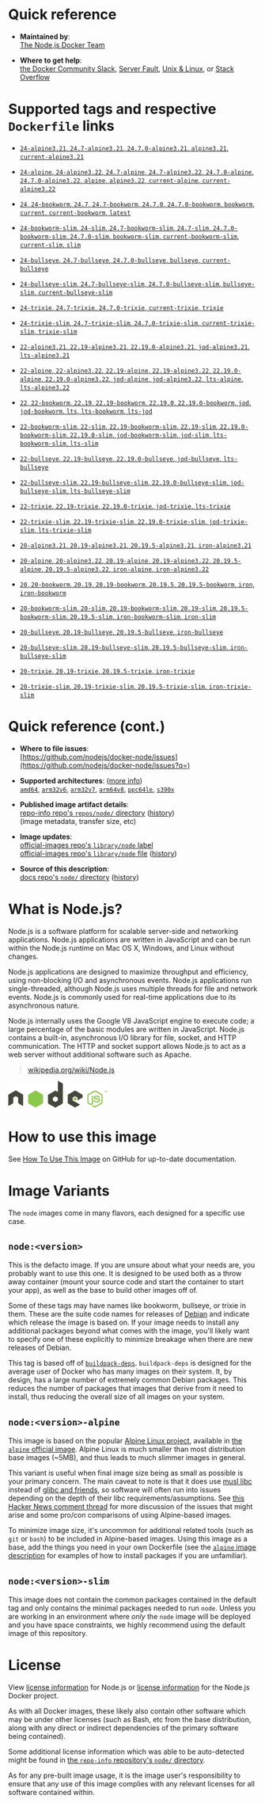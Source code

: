 <!--

********************************************************************************

WARNING:

    DO NOT EDIT "node/README.md"

    IT IS AUTO-GENERATED

    (from the other files in "node/" combined with a set of templates)

********************************************************************************

-->

# Quick reference

-	**Maintained by**:  
	[The Node.js Docker Team](https://github.com/nodejs/docker-node)

-	**Where to get help**:  
	[the Docker Community Slack](https://dockr.ly/comm-slack), [Server Fault](https://serverfault.com/help/on-topic), [Unix & Linux](https://unix.stackexchange.com/help/on-topic), or [Stack Overflow](https://stackoverflow.com/help/on-topic)

# Supported tags and respective `Dockerfile` links

-	[`24-alpine3.21`, `24.7-alpine3.21`, `24.7.0-alpine3.21`, `alpine3.21`, `current-alpine3.21`](https://github.com/nodejs/docker-node/blob/22fe25038bac4949d8c1dc00f426dd4e9c859c61/24/alpine3.21/Dockerfile)

-	[`24-alpine`, `24-alpine3.22`, `24.7-alpine`, `24.7-alpine3.22`, `24.7.0-alpine`, `24.7.0-alpine3.22`, `alpine`, `alpine3.22`, `current-alpine`, `current-alpine3.22`](https://github.com/nodejs/docker-node/blob/22fe25038bac4949d8c1dc00f426dd4e9c859c61/24/alpine3.22/Dockerfile)

-	[`24`, `24-bookworm`, `24.7`, `24.7-bookworm`, `24.7.0`, `24.7.0-bookworm`, `bookworm`, `current`, `current-bookworm`, `latest`](https://github.com/nodejs/docker-node/blob/22fe25038bac4949d8c1dc00f426dd4e9c859c61/24/bookworm/Dockerfile)

-	[`24-bookworm-slim`, `24-slim`, `24.7-bookworm-slim`, `24.7-slim`, `24.7.0-bookworm-slim`, `24.7.0-slim`, `bookworm-slim`, `current-bookworm-slim`, `current-slim`, `slim`](https://github.com/nodejs/docker-node/blob/22fe25038bac4949d8c1dc00f426dd4e9c859c61/24/bookworm-slim/Dockerfile)

-	[`24-bullseye`, `24.7-bullseye`, `24.7.0-bullseye`, `bullseye`, `current-bullseye`](https://github.com/nodejs/docker-node/blob/22fe25038bac4949d8c1dc00f426dd4e9c859c61/24/bullseye/Dockerfile)

-	[`24-bullseye-slim`, `24.7-bullseye-slim`, `24.7.0-bullseye-slim`, `bullseye-slim`, `current-bullseye-slim`](https://github.com/nodejs/docker-node/blob/22fe25038bac4949d8c1dc00f426dd4e9c859c61/24/bullseye-slim/Dockerfile)

-	[`24-trixie`, `24.7-trixie`, `24.7.0-trixie`, `current-trixie`, `trixie`](https://github.com/nodejs/docker-node/blob/22fe25038bac4949d8c1dc00f426dd4e9c859c61/24/trixie/Dockerfile)

-	[`24-trixie-slim`, `24.7-trixie-slim`, `24.7.0-trixie-slim`, `current-trixie-slim`, `trixie-slim`](https://github.com/nodejs/docker-node/blob/22fe25038bac4949d8c1dc00f426dd4e9c859c61/24/trixie-slim/Dockerfile)

-	[`22-alpine3.21`, `22.19-alpine3.21`, `22.19.0-alpine3.21`, `jod-alpine3.21`, `lts-alpine3.21`](https://github.com/nodejs/docker-node/blob/8a6ee0d86da85db74f5bcf99c9dc6ef87203592f/22/alpine3.21/Dockerfile)

-	[`22-alpine`, `22-alpine3.22`, `22.19-alpine`, `22.19-alpine3.22`, `22.19.0-alpine`, `22.19.0-alpine3.22`, `jod-alpine`, `jod-alpine3.22`, `lts-alpine`, `lts-alpine3.22`](https://github.com/nodejs/docker-node/blob/8a6ee0d86da85db74f5bcf99c9dc6ef87203592f/22/alpine3.22/Dockerfile)

-	[`22`, `22-bookworm`, `22.19`, `22.19-bookworm`, `22.19.0`, `22.19.0-bookworm`, `jod`, `jod-bookworm`, `lts`, `lts-bookworm`, `lts-jod`](https://github.com/nodejs/docker-node/blob/8a6ee0d86da85db74f5bcf99c9dc6ef87203592f/22/bookworm/Dockerfile)

-	[`22-bookworm-slim`, `22-slim`, `22.19-bookworm-slim`, `22.19-slim`, `22.19.0-bookworm-slim`, `22.19.0-slim`, `jod-bookworm-slim`, `jod-slim`, `lts-bookworm-slim`, `lts-slim`](https://github.com/nodejs/docker-node/blob/8a6ee0d86da85db74f5bcf99c9dc6ef87203592f/22/bookworm-slim/Dockerfile)

-	[`22-bullseye`, `22.19-bullseye`, `22.19.0-bullseye`, `jod-bullseye`, `lts-bullseye`](https://github.com/nodejs/docker-node/blob/8a6ee0d86da85db74f5bcf99c9dc6ef87203592f/22/bullseye/Dockerfile)

-	[`22-bullseye-slim`, `22.19-bullseye-slim`, `22.19.0-bullseye-slim`, `jod-bullseye-slim`, `lts-bullseye-slim`](https://github.com/nodejs/docker-node/blob/8a6ee0d86da85db74f5bcf99c9dc6ef87203592f/22/bullseye-slim/Dockerfile)

-	[`22-trixie`, `22.19-trixie`, `22.19.0-trixie`, `jod-trixie`, `lts-trixie`](https://github.com/nodejs/docker-node/blob/8a6ee0d86da85db74f5bcf99c9dc6ef87203592f/22/trixie/Dockerfile)

-	[`22-trixie-slim`, `22.19-trixie-slim`, `22.19.0-trixie-slim`, `jod-trixie-slim`, `lts-trixie-slim`](https://github.com/nodejs/docker-node/blob/8a6ee0d86da85db74f5bcf99c9dc6ef87203592f/22/trixie-slim/Dockerfile)

-	[`20-alpine3.21`, `20.19-alpine3.21`, `20.19.5-alpine3.21`, `iron-alpine3.21`](https://github.com/nodejs/docker-node/blob/16ff3548d60b86d2bb9fd0e51fa9153df69ef3cd/20/alpine3.21/Dockerfile)

-	[`20-alpine`, `20-alpine3.22`, `20.19-alpine`, `20.19-alpine3.22`, `20.19.5-alpine`, `20.19.5-alpine3.22`, `iron-alpine`, `iron-alpine3.22`](https://github.com/nodejs/docker-node/blob/16ff3548d60b86d2bb9fd0e51fa9153df69ef3cd/20/alpine3.22/Dockerfile)

-	[`20`, `20-bookworm`, `20.19`, `20.19-bookworm`, `20.19.5`, `20.19.5-bookworm`, `iron`, `iron-bookworm`](https://github.com/nodejs/docker-node/blob/16ff3548d60b86d2bb9fd0e51fa9153df69ef3cd/20/bookworm/Dockerfile)

-	[`20-bookworm-slim`, `20-slim`, `20.19-bookworm-slim`, `20.19-slim`, `20.19.5-bookworm-slim`, `20.19.5-slim`, `iron-bookworm-slim`, `iron-slim`](https://github.com/nodejs/docker-node/blob/16ff3548d60b86d2bb9fd0e51fa9153df69ef3cd/20/bookworm-slim/Dockerfile)

-	[`20-bullseye`, `20.19-bullseye`, `20.19.5-bullseye`, `iron-bullseye`](https://github.com/nodejs/docker-node/blob/16ff3548d60b86d2bb9fd0e51fa9153df69ef3cd/20/bullseye/Dockerfile)

-	[`20-bullseye-slim`, `20.19-bullseye-slim`, `20.19.5-bullseye-slim`, `iron-bullseye-slim`](https://github.com/nodejs/docker-node/blob/16ff3548d60b86d2bb9fd0e51fa9153df69ef3cd/20/bullseye-slim/Dockerfile)

-	[`20-trixie`, `20.19-trixie`, `20.19.5-trixie`, `iron-trixie`](https://github.com/nodejs/docker-node/blob/16ff3548d60b86d2bb9fd0e51fa9153df69ef3cd/20/trixie/Dockerfile)

-	[`20-trixie-slim`, `20.19-trixie-slim`, `20.19.5-trixie-slim`, `iron-trixie-slim`](https://github.com/nodejs/docker-node/blob/16ff3548d60b86d2bb9fd0e51fa9153df69ef3cd/20/trixie-slim/Dockerfile)

# Quick reference (cont.)

-	**Where to file issues**:  
	[https://github.com/nodejs/docker-node/issues](https://github.com/nodejs/docker-node/issues?q=)

-	**Supported architectures**: ([more info](https://github.com/docker-library/official-images#architectures-other-than-amd64))  
	[`amd64`](https://hub.docker.com/r/amd64/node/), [`arm32v6`](https://hub.docker.com/r/arm32v6/node/), [`arm32v7`](https://hub.docker.com/r/arm32v7/node/), [`arm64v8`](https://hub.docker.com/r/arm64v8/node/), [`ppc64le`](https://hub.docker.com/r/ppc64le/node/), [`s390x`](https://hub.docker.com/r/s390x/node/)

-	**Published image artifact details**:  
	[repo-info repo's `repos/node/` directory](https://github.com/docker-library/repo-info/blob/master/repos/node) ([history](https://github.com/docker-library/repo-info/commits/master/repos/node))  
	(image metadata, transfer size, etc)

-	**Image updates**:  
	[official-images repo's `library/node` label](https://github.com/docker-library/official-images/issues?q=label%3Alibrary%2Fnode)  
	[official-images repo's `library/node` file](https://github.com/docker-library/official-images/blob/master/library/node) ([history](https://github.com/docker-library/official-images/commits/master/library/node))

-	**Source of this description**:  
	[docs repo's `node/` directory](https://github.com/docker-library/docs/tree/master/node) ([history](https://github.com/docker-library/docs/commits/master/node))

# What is Node.js?

Node.js is a software platform for scalable server-side and networking applications. Node.js applications are written in JavaScript and can be run within the Node.js runtime on Mac OS X, Windows, and Linux without changes.

Node.js applications are designed to maximize throughput and efficiency, using non-blocking I/O and asynchronous events. Node.js applications run single-threaded, although Node.js uses multiple threads for file and network events. Node.js is commonly used for real-time applications due to its asynchronous nature.

Node.js internally uses the Google V8 JavaScript engine to execute code; a large percentage of the basic modules are written in JavaScript. Node.js contains a built-in, asynchronous I/O library for file, socket, and HTTP communication. The HTTP and socket support allows Node.js to act as a web server without additional software such as Apache.

> [wikipedia.org/wiki/Node.js](https://en.wikipedia.org/wiki/Node.js)

![logo](https://raw.githubusercontent.com/docker-library/docs/01c12653951b2fe592c1f93a13b4e289ada0e3a1/node/logo.png)

# How to use this image

See [How To Use This Image](https://github.com/nodejs/docker-node/blob/master/README.md#how-to-use-this-image) on GitHub for up-to-date documentation.

# Image Variants

The `node` images come in many flavors, each designed for a specific use case.

## `node:<version>`

This is the defacto image. If you are unsure about what your needs are, you probably want to use this one. It is designed to be used both as a throw away container (mount your source code and start the container to start your app), as well as the base to build other images off of.

Some of these tags may have names like bookworm, bullseye, or trixie in them. These are the suite code names for releases of [Debian](https://wiki.debian.org/DebianReleases) and indicate which release the image is based on. If your image needs to install any additional packages beyond what comes with the image, you'll likely want to specify one of these explicitly to minimize breakage when there are new releases of Debian.

This tag is based off of [`buildpack-deps`](https://hub.docker.com/_/buildpack-deps/). `buildpack-deps` is designed for the average user of Docker who has many images on their system. It, by design, has a large number of extremely common Debian packages. This reduces the number of packages that images that derive from it need to install, thus reducing the overall size of all images on your system.

## `node:<version>-alpine`

This image is based on the popular [Alpine Linux project](https://alpinelinux.org), available in [the `alpine` official image](https://hub.docker.com/_/alpine). Alpine Linux is much smaller than most distribution base images (~5MB), and thus leads to much slimmer images in general.

This variant is useful when final image size being as small as possible is your primary concern. The main caveat to note is that it does use [musl libc](https://musl.libc.org) instead of [glibc and friends](https://www.etalabs.net/compare_libcs.html), so software will often run into issues depending on the depth of their libc requirements/assumptions. See [this Hacker News comment thread](https://news.ycombinator.com/item?id=10782897) for more discussion of the issues that might arise and some pro/con comparisons of using Alpine-based images.

To minimize image size, it's uncommon for additional related tools (such as `git` or `bash`) to be included in Alpine-based images. Using this image as a base, add the things you need in your own Dockerfile (see the [`alpine` image description](https://hub.docker.com/_/alpine/) for examples of how to install packages if you are unfamiliar).

## `node:<version>-slim`

This image does not contain the common packages contained in the default tag and only contains the minimal packages needed to run `node`. Unless you are working in an environment where *only* the `node` image will be deployed and you have space constraints, we highly recommend using the default image of this repository.

# License

View [license information](https://github.com/nodejs/node/blob/master/LICENSE) for Node.js or [license information](https://github.com/nodejs/docker-node/blob/master/LICENSE) for the Node.js Docker project.

As with all Docker images, these likely also contain other software which may be under other licenses (such as Bash, etc from the base distribution, along with any direct or indirect dependencies of the primary software being contained).

Some additional license information which was able to be auto-detected might be found in [the `repo-info` repository's `node/` directory](https://github.com/docker-library/repo-info/tree/master/repos/node).

As for any pre-built image usage, it is the image user's responsibility to ensure that any use of this image complies with any relevant licenses for all software contained within.
